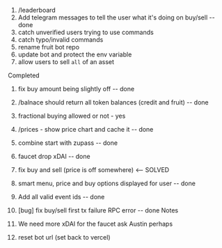 1. /leaderboard
1. Add telegram messages to tell the user what it's doing on buy/sell -- done
1. catch unverified users trying to use commands
1. catch typo/invalid commands
1. rename fruit bot repo
1. update bot and protect the env variable
1. allow users to sell `all` of an asset

Completed

1. fix buy amount being slightly off -- done
1. /balnace should return all token balances (credit and fruit) -- done
1. fractional buying allowed or not - yes
1. /prices - show price chart and cache it -- done
1. combine start with zupass -- done
1. faucet drop xDAI -- done
1. fix buy and sell (price is off somewhere) <-- SOLVED
1. smart menu, price and buy options displayed for user -- done
1. Add all valid event ids -- done
1. [bug] fix buy/sell first tx failure RPC error -- done
   Notes

1. We need more xDAI for the faucet ask Austin perhaps
1. reset bot url (set back to vercel)
